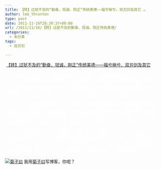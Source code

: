 ```yaml
---
title: 【转】过犹不及的“勤奋、坦诚、刚正”传统美德——福兮祸兮、双刃剑及其它 …
author: leo_thronton
type: post
date: 2011-11-16T20:39:37+00:00
url: /2011/11/16/【转】过犹不及的勤奋、坦诚、刚正传统美德/
categories:
  - 未分类
tags:
  - 双刃剑

---
```

<div class="PublishedByWebStory-[6]51_9D54199AE6FF4A10ABFBA8A9E60066C0_8ABBBC0C529C4B8491DB71B71092B24F">
  <p>
    <span><span>&nbsp;<a href="http://hi.baidu.com/guoguo6688/blog/item/60d8eecae570035bf31fe760.html" target="_blank" rel="noopener noreferrer">【转】过犹不及的“勤奋、坦诚、刚正”传统美德——福兮祸兮、双刃剑及其它</a></span></span>
  </p>
  
  <p>
    <span><font color="#FFA900">&nbsp;&nbsp;&nbsp;</font><span>&nbsp;&nbsp;&nbsp;</span> <span><font color="#FFFFFF">“勤奋、坦诚、刚正”堪称美德但是不可无度。“度”是质和量的统一，是“质”（良好效果）对“量”的界限、幅度和范围。量变之于质变的根本标志就在于：事物的变化是否超出了“度”。在实践过程中，必须注意把握适“度”原则，学会审时度势、三思后行权衡为人处</font></span></span><span><font color="#FFFFFF">世分寸，一定要避免和防止“过犹不及”。</font></span>
  </p>
  
  <p>
    <font color="#FFFFFF"><span>&nbsp;&nbsp;&nbsp;&nbsp;&nbsp; &nbsp; 坦诚、刚正是把“双刃剑”。对于坦诚、刚正的无度释放，只能带来事与愿违的后果。在世风日下、人心不古的当今社会，传统意义的坦诚、刚正美德，已与当今世俗观念产生矛盾。务必清醒认识：我们可以改变自己（个性调整），但是很难改变外部环境（社会认知）。俗话</span><span>“适者生存”，就是阐发了这样一个真理。</span></font>
  </p>
  
  <p>
    <font color="#FFFFFF"><span>&nbsp;&nbsp;&nbsp;&nbsp;&nbsp;&nbsp;&nbsp; 甲子回眸有感：其一，要勤奋，但是不能过于勤奋。过于勤奋，这是要以“生命透支”为代价的。其二，要刚正，但是不能过于刚正。过于刚正，就可能与环境不时发生冲突。其三，要坦诚，但是不能过于坦诚。过于坦诚，肯定会招致意想不到的种种祸端。以上之“过于”，</span><span>就是超出了“适度”的界限：过犹则不及！</span></font>
  </p>
  
  <div class="PoweredByWebStory" style="margin-top:15px;margin-bottom:10px;">
    <a target="_blank" href="http://sns.juziyue.com/webinvite.php?u=337" rel="noopener noreferrer"><img src="http://image.juziyue.com/WebStoryLogo24.png" alt="菊子曰" style="border:0;" /></a>&nbsp;我用<a target="_blank" href="http://sns.juziyue.com/webinvite.php?u=337" rel="noopener noreferrer">菊子曰</a>写博客，你呢？
  </div>
</div>